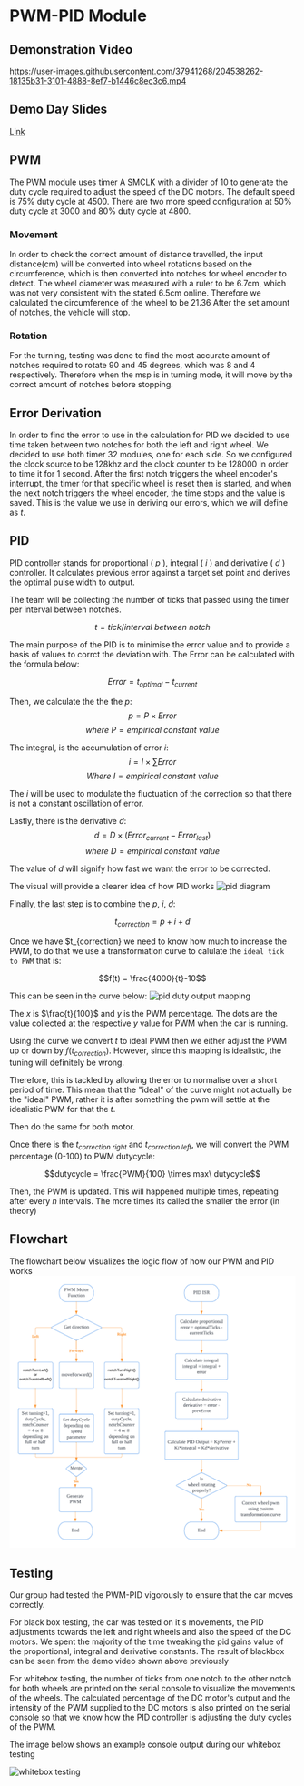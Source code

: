 # PWM-PID Module

## Demonstration Video
https://user-images.githubusercontent.com/37941268/204538262-18135b31-3101-4888-8ef7-b1446c8ec3c6.mp4

## Demo Day Slides
[Link](https://docs.google.com/presentation/d/13oaejdjeMMZqrEURcsz2kgmVAE6iw2iwt9s_0WMcccU/edit?usp=sharing)

## PWM

The PWM module uses timer A SMCLK with a divider of 10 to generate the duty cycle required to adjust the speed of the DC motors. The default speed is 75% duty cycle at 4500. There are two more speed configuration at 50% duty cycle at 3000 and 80% duty cycle at 4800. 

### Movement
In order to check the correct amount of distance travelled, the input distance(cm) will be converted into wheel rotations based on the circumference, which is then converted into notches for wheel encoder to detect. The wheel diameter was measured with a ruler to be 6.7cm, which was not very consistent with the stated 6.5cm online. Therefore we calculated the circumference of the wheel to be 21.36 After the set amount of notches, the vehicle will stop. 

### Rotation
For the turning, testing was done to find the most accurate amount of notches required to rotate 90 and 45 degrees, which was 8 and 4 respectively. Therefore when the msp is in turning mode, it will move by the correct amount of notches before stopping.


## Error Derivation
In order to find the error to use in the calculation for PID we decided to use time taken between two notches for both the left and right wheel. We decided to use both timer 32 modules, one for each side. So we configured the clock source to be 128khz and the clock counter to be 128000 in order to time it for 1 second. After the first notch triggers the wheel encoder's interrupt, the timer for that specific wheel is reset then is started, and when the next notch triggers the wheel encoder, the time stops and the value is saved. This is the value we use in deriving our errors, which we will define as $t$. 

## PID
PID controller stands for proportional ( $p$ ), integral ( $i$ ) and derivative ( $d$ ) controller. 
It calculates previous error against a target set point and derives the optimal pulse width to output. 

The team will be collecting the number of ticks that passed using the timer per interval between notches.

$$ t = tick / interval\ between\ notch $$

The main purpose of the PID is to minimise the error value and to provide a basis of values to corrct the deviation with. 
The Error can be calculated with the formula below:

$$Error = t_{optimal} - t_{current}$$

Then, we calculate the the the $p$:
$$p = P \times Error$$
$$where\ P = empirical\ constant\ value$$

The integral, is the accumulation of error $i$: 
$$i = I \times \sum{Error}$$
$$Where\ I = empirical\ constant\ value$$

The $i$ will be used to modulate the fluctuation of the correction so that there is not a constant oscillation of error.

Lastly, there is the derivative $d$:
$$d= D \times (Error_{current} - Error_{last})$$
$$where\ D = empirical\ constant\ value$$

The value of $d$ will signify how fast we want the error to be corrected.

The visual will provide a clearer idea of how PID works
![pid diagram](./assets/pid_diagram_ticks.png)


Finally, the last step is to combine the $p$, $i$, $d$:

$$t_{correction} = p + i + d$$

Once we have $t_{correction} we need to know how much to increase the PWM, to do that we use a transformation curve to calulate the ```ideal tick to PWM``` that is:

$$f(t) = \frac{4000}{t}-10$$

This can be seen in the curve below:
![pid duty output mapping](./assets/pid_output_mapping_graph.jpeg)

The $x$ is $\frac{t}{100}$ and $y$ is the PWM percentage. The dots are the value collected at the respective $y$ value for PWM when the car is running.

Using the curve we convert $t$ to ideal PWM then we either adjust the PWM up or down by $f(t_{correction})$. However, since this mapping is idealistic, the tuning will definitely be wrong. 

Therefore, this is tackled by allowing the error to normalise over a short period of time. This mean that the "ideal" of the curve might not actually be the "ideal" PWM, rather it is after something the pwm will settle at the idealistic PWM for that the $t$. 

Then do the same for both motor.

Once there is the $t_{correction\ right}$ and $t_{correction\ left}$, we will convert the PWM percentage (0-100) to PWM dutycycle:

$$dutycycle = \frac{PWM}{100} \times max\ dutycycle$$

Then, the PWM is updated. This will happened multiple times, repeating after every $n$ intervals. The more times its called the smaller the error (in theory)


## Flowchart
The flowchart below visualizes the logic flow of how our PWM and PID works
![flowchart](./assets/pwm_pid_flowchart.png)


## Testing

Our group had tested the PWM-PID vigorously to ensure that the car moves correctly.

For black box testing, the car was tested on it's movements, the PID adjustments towards the left and right wheels and also the speed of the DC motors. We spent the majority of the time tweaking the pid gains value of the proportional, integral and derivative constants. The result of blackbox can be seen from the demo video shown above previously

For whitebox testing, the number of ticks from one notch to the other notch for both wheels are printed on the serial console to visualize the movements of the wheels. The calculated percentage of the DC motor's output and the intensity of the PWM supplied to the DC motors is also printed on the serial console so that we know how the PID controller is adjusting the duty cycles of the PWM.

The image below shows an example console output during our whitebox testing

![whitebox testing](./assets/whitebox_console_output.jpeg)
